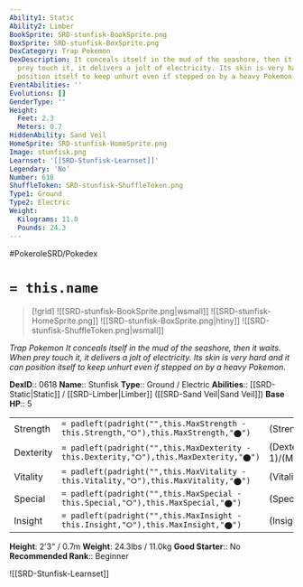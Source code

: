 ```yaml
---
Ability1: Static
Ability2: Limber
BookSprite: SRD-stunfisk-BookSprite.png
BoxSprite: SRD-stunfisk-BoxSprite.png
DexCategory: Trap Pokemon
DexDescription: It conceals itself in the mud of the seashore, then it waits. When
  prey touch it, it delivers a jolt of electricity. Its skin is very hard and it can
  position itself to keep unhurt even if stepped on by a heavy Pokemon.
EventAbilities: ''
Evolutions: []
GenderType: ''
Height:
  Feet: 2.3
  Meters: 0.7
HiddenAbility: Sand Veil
HomeSprite: SRD-stunfisk-HomeSprite.png
Image: stunfisk.png
Learnset: '[[SRD-Stunfisk-Learnset]]'
Legendary: 'No'
Number: 618
ShuffleToken: SRD-stunfisk-ShuffleToken.png
Type1: Ground
Type2: Electric
Weight:
  Kilograms: 11.0
  Pounds: 24.3
---
```


#PokeroleSRD/Pokedex

# `= this.name`

> [!grid]
> ![[SRD-stunfisk-BookSprite.png|wsmall]]
> ![[SRD-stunfisk-HomeSprite.png]]
> ![[SRD-stunfisk-BoxSprite.png|htiny]]
> ![[SRD-stunfisk-ShuffleToken.png|wsmall]]


*Trap Pokemon*
*It conceals itself in the mud of the seashore, then it waits. When prey touch it, it delivers a jolt of electricity. Its skin is very hard and it can position itself to keep unhurt even if stepped on by a heavy Pokemon.*

**DexID**:: 0618
**Name**:: Stunfisk
**Type**:: Ground / Electric
**Abilities**:: [[SRD-Static|Static]] / [[SRD-Limber|Limber]] ([[SRD-Sand Veil|Sand Veil]])
**Base HP**:: 5

|           |                                                                                        |                                          |
| --------- | -------------------------------------------------------------------------------------- | ---------------------------------------- |
| Strength  | `= padleft(padright("",this.MaxStrength - this.Strength,"⭘"),this.MaxStrength,"⬤")`    | (Strength::2)/(MaxStrength::4)   |
| Dexterity | `= padleft(padright("",this.MaxDexterity - this.Dexterity,"⭘"),this.MaxDexterity,"⬤")` | (Dexterity:: 1)/(MaxDexterity::3) |
| Vitality  | `= padleft(padright("",this.MaxVitality - this.Vitality,"⭘"),this.MaxVitality,"⬤")`    | (Vitality::2)/(MaxVitality::5)   |
| Special   | `= padleft(padright("",this.MaxSpecial - this.Special,"⭘"),this.MaxSpecial,"⬤")`       | (Special::2)/(MaxSpecial::5)     |
| Insight   | `= padleft(padright("",this.MaxInsight - this.Insight,"⭘"),this.MaxInsight,"⬤")`       | (Insight::3)/(MaxInsight::6)     |

**Height**: 2'3" / 0.7m
**Weight**: 24.3lbs / 11.0kg
**Good Starter**:: No
**Recommended Rank**:: Beginner

![[SRD-Stunfisk-Learnset]]